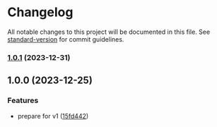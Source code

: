 # Changelog

All notable changes to this project will be documented in this file. See [standard-version](https://github.com/conventional-changelog/standard-version) for commit guidelines.

### [1.0.1](https://github.com/franciscokloganb/countries/compare/v1.0.0...v1.0.1) (2023-12-31)

## 1.0.0 (2023-12-25)


### Features

* prepare for v1 ([15fd442](https://github.com/franciscokloganb/countries/commit/15fd4427ee0252c8aa53d1b43ffe8bbb4c6291ed))
